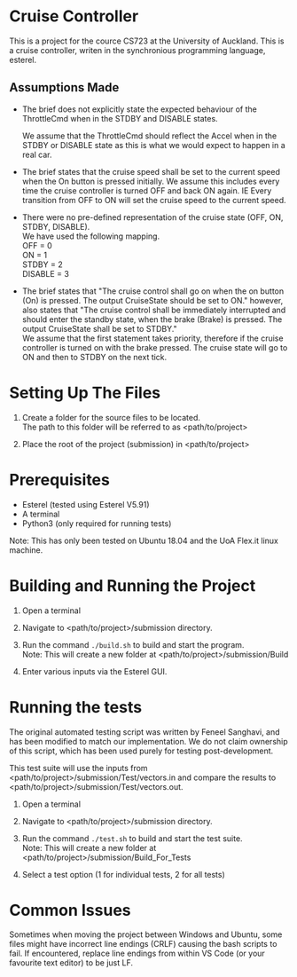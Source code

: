 # Cruise Controller
This is a project for the cource CS723 at the University of Auckland.
This is a cruise controller, writen in the synchronious programming language, esterel.

## Assumptions Made

- The brief does not explicitly state the expected behaviour of the ThrottleCmd when in the STDBY and DISABLE states.

  We assume that the ThrottleCmd should reflect the Accel when in the STDBY or DISABLE state as this is what we would expect to happen in a real car.

- The brief states that the cruise speed shall be set to the current speed when the On button is pressed initially.
  We assume this includes every time the cruise controller is turned OFF and back ON again. IE Every transition from OFF to ON will set the cruise speed to the current speed.

- There were no pre-defined representation of the cruise state (OFF, ON, STDBY, DISABLE).  
  We have used the following mapping.  
  OFF = 0  
  ON = 1  
  STDBY = 2  
  DISABLE = 3

- The brief states that "The cruise control shall go on when the on button (On) is pressed. The output CruiseState should be set to ON." however, also states that "The cruise control shall be immediately interrupted and should enter the standby state, when the brake (Brake) is pressed. The output CruiseState shall be set to STDBY."  
  We assume that the first statement takes priority, therefore if the cruise controller is turned on with the brake pressed. The cruise state will go to ON and then to STDBY on the next tick.

# Setting Up The Files

1. Create a folder for the source files to be located.  
   The path to this folder will be referred to as <path/to/project>

2. Place the root of the project (submission) in <path/to/project>

# Prerequisites

- Esterel (tested using Esterel V5.91)
- A terminal
- Python3 (only required for running tests)

Note: This has only been tested on Ubuntu 18.04 and the UoA Flex.it linux machine.

# Building and Running the Project

1. Open a terminal

2. Navigate to <path/to/project>/submission directory.

3. Run the command `./build.sh` to build and start the program.  
   Note: This will create a new folder at <path/to/project>/submission/Build

4. Enter various inputs via the Esterel GUI.

# Running the tests

The original automated testing script was written by Feneel Sanghavi, and has been modified to match our implementation. We do not claim ownership of this script, which has been used purely for testing post-development.

This test suite will use the inputs from <path/to/project>/submission/Test/vectors.in and compare the results to <path/to/project>/submission/Test/vectors.out.

1. Open a terminal

2. Navigate to <path/to/project>/submission directory.

3. Run the command `./test.sh` to build and start the test suite.  
   Note: This will create a new folder at <path/to/project>/submission/Build_For_Tests

4. Select a test option (1 for individual tests, 2 for all tests)

# Common Issues

Sometimes when moving the project between Windows and Ubuntu, some files might have incorrect line endings (CRLF) causing the bash scripts to fail.
If encountered, replace line endings from within VS Code (or your favourite text editor) to be just LF.
